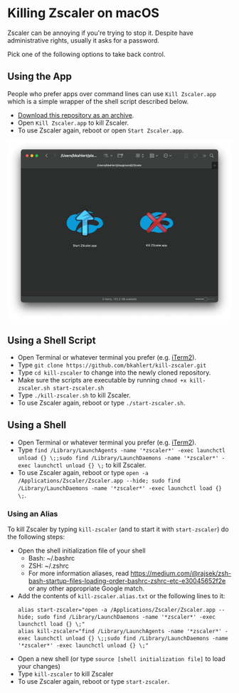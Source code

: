 # Killing Zscaler on macOS

Zscaler can be annoying if you're trying to stop it. Despite have administrative rights, usually it asks for a password.

Pick one of the following options to take back control.

## Using the App

People who prefer apps over command lines can use
`Kill Zscaler.app` which is a simple wrapper of the shell script described below.

- [Download this repository as an archive](https://github.com/bkahlert/kill-zscaler/archive/refs/heads/main.zip).
- Open `Kill Zscaler.app` to kill Zscaler.
- To use Zscaler again, reboot or open `Start Zscaler.app`.

![Kill Zscaler and Start Zscaler app](apps.png)

## Using a Shell Script

- Open Terminal or whatever terminal you prefer (e.g. [iTerm2](https://iterm2.com/)).
- Type `git clone https://github.com/bkahlert/kill-zscaler.git`
- Type `cd kill-zscaler` to change into the newly cloned repository.
- Make sure the scripts are executable by running `chmod +x kill-zscaler.sh start-zscaler.sh`
- Type `./kill-zscaler.sh` to kill Zscaler.
- To use Zscaler again, reboot or type `./start-zscaler.sh`.

## Using a Shell

- Open Terminal or whatever terminal you prefer (e.g. [iTerm2](https://iterm2.com/)).
- Type `find /Library/LaunchAgents -name '*zscaler*' -exec launchctl unload {} \;;sudo find /Library/LaunchDaemons -name '*zscaler*' -exec launchctl unload {} \;`
to kill Zscaler.
- To use Zscaler again, reboot or
  type `open -a /Applications/Zscaler/Zscaler.app --hide; sudo find /Library/LaunchDaemons -name '*zscaler*' -exec launchctl load {} \;`.

### Using an Alias

To kill Zscaler by typing `kill-zscaler` (and to start it with `start-zscaler`) do the following steps:

- Open the shell initialization file of your shell
  - Bash: ~/.bashrc
  - ZSH: ~/.zshrc
  - For more information aliases, read https://medium.com/@rajsek/zsh-bash-startup-files-loading-order-bashrc-zshrc-etc-e30045652f2e or any other appropriate Google
    match.
- Add the contents of `kill-zscaler.alias.txt` or the following lines to it:
  ```shell
  alias start-zscaler="open -a /Applications/Zscaler/Zscaler.app --hide; sudo find /Library/LaunchDaemons -name '*zscaler*' -exec launchctl load {} \;"
  alias kill-zscaler="find /Library/LaunchAgents -name '*zscaler*' -exec launchctl unload {} \;;sudo find /Library/LaunchDaemons -name '*zscaler*' -exec launchctl unload {} \;"
  ```
- Open a new shell (or type `source [shell initialization file]` to load your changes)
- Type `kill-zscaler` to kill Zscaler
- To use Zscaler again, reboot or type `start-zscaler`.
